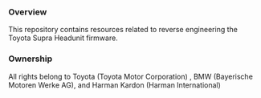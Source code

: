 ### Overview
This repository contains resources related to reverse engineering the Toyota Supra Headunit firmware.
### Ownership
All rights belong to Toyota (Toyota Motor Corporation) , BMW (Bayerische Motoren Werke AG), and Harman Kardon (Harman International)
